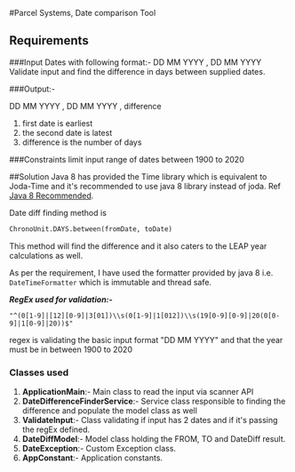 #Parcel Systems, Date comparison Tool
## Requirements
###Input 
Dates with following format:-
DD MM YYYY , DD MM YYYY
Validate input and find the difference in days between supplied dates.

###Output:-

DD MM YYYY , DD MM YYYY , difference

1) first date is earliest
2) the second date is latest
3) difference is the number of days

###Constraints
limit input range of dates between 1900 to 2020


##Solution
Java 8 has provided the Time library which is equivalent to Joda-Time and it's recommended to use java 8 library instead of joda.
Ref [Java 8 Recommended](https://www.joda.org/joda-time/).

Date diff finding method is
```dtd
ChronoUnit.DAYS.between(fromDate, toDate)
```
This method will find the difference and it also caters to the LEAP year calculations as well.

As per the requirement, I have used the formatter provided by java 8 i.e. `DateTimeFormatter` which is immutable and thread safe.

***RegEx used for validation:-***
```
"^(0[1-9]|[12][0-9]|3[01])\\s(0[1-9]|1[012])\\s(19[0-9][0-9]|20(0[0-9]|1[0-9]|20))$"
```
regex is validating the basic input format "DD MM YYYY" and that the year must be in between 1900 to 2020


### Classes used
1) **ApplicationMain**:- Main class to read the input via scanner API
2) **DateDifferenceFinderService**:- Service class responsible to finding the difference and populate the model class as well
3) **ValidateInput**:- Class validating if input has 2 dates and if it's passing the regEx defined.
4) **DateDiffModel**:- Model class holding the FROM, TO and DateDiff result.
5) **DateException**:- Custom Exception class.
6) **AppConstant**:- Application constants.


